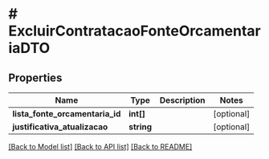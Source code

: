 # # ExcluirContratacaoFonteOrcamentariaDTO

## Properties

Name | Type | Description | Notes
------------ | ------------- | ------------- | -------------
**lista_fonte_orcamentaria_id** | **int[]** |  | [optional]
**justificativa_atualizacao** | **string** |  | [optional]

[[Back to Model list]](../../README.md#models) [[Back to API list]](../../README.md#endpoints) [[Back to README]](../../README.md)
